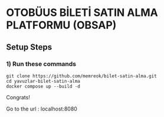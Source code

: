 # OTOBÜUS BİLETİ SATIN ALMA PLATFORMU (OBSAP)

## Setup Steps



### 1) Run these commands

```
git clone https://github.com/memreok/bilet-satin-alma.git
cd yavuzlar-bilet-satin-alma
docker compose up --build -d
```
Congrats!

Go to the url : localhost:8080
